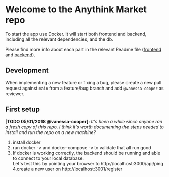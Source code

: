 # Welcome to the Anythink Market repo

To start the app use Docker. It will start both frontend and backend, including all the relevant dependencies, and the db.

Please find more info about each part in the relevant Readme file ([frontend](frontend/readme.md) and [backend](backend/README.md)).

## Development

When implementing a new feature or fixing a bug, please create a new pull request against `main` from a feature/bug branch and add `@vanessa-cooper` as reviewer.

## First setup

**[TODO 05/01/2018 @vanessa-cooper]:** _It's been a while since anyone ran a fresh copy of this repo. I think it's worth documenting the steps needed to install and run the repo on a new machine?_

1. install docker
2. run docker -v and docker-compose -v to validate that all run good
3. If docker is working correctly, the backend should be running and able to connect to your local database.  
    Let's test this by pointing your browser to http://localhost:3000/api/ping
   4.create a new user on http://localhost:3001/register
